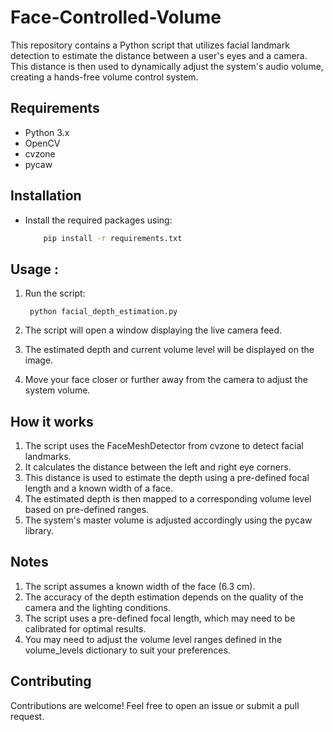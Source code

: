 # Face-Controlled-Volume

This repository contains a Python script that utilizes facial landmark detection to estimate the distance between a user's eyes and a camera. This distance is then used to dynamically adjust the system's audio volume, creating a hands-free volume control system.

## Requirements
- Python 3.x
- OpenCV
- cvzone
- pycaw
## Installation
- Install the required packages using:
 
    ```bash
        pip install -r requirements.txt
    ```
## Usage :
1. Run the script:

        python facial_depth_estimation.py
        
2. The script will open a window displaying the live camera feed.
3. The estimated depth and current volume level will be displayed on the image.
4. Move your face closer or further away from the camera to adjust the system volume.

## How it works
1. The script uses the FaceMeshDetector from cvzone to detect facial landmarks.
2. It calculates the distance between the left and right eye corners.
3. This distance is used to estimate the depth using a pre-defined focal length and a known width of a face.
4. The estimated depth is then mapped to a corresponding volume level based on pre-defined ranges.
5. The system's master volume is adjusted accordingly using the pycaw library.

## Notes
1. The script assumes a known width of the face (6.3 cm).
2. The accuracy of the depth estimation depends on the quality of the camera and the lighting conditions.
3. The script uses a pre-defined focal length, which may need to be calibrated for optimal results.
4. You may need to adjust the volume level ranges defined in the volume_levels dictionary to suit your preferences.
## Contributing
Contributions are welcome! Feel free to open an issue or submit a pull request.


